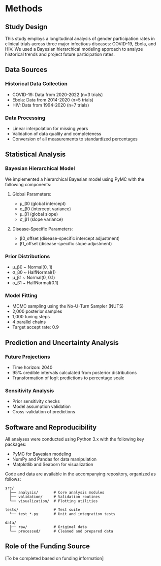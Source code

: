 # Methods

## Study Design
This study employs a longitudinal analysis of gender participation rates in clinical trials across three major infectious diseases: COVID-19, Ebola, and HIV. We used a Bayesian hierarchical modeling approach to analyze historical trends and project future participation rates.

## Data Sources
### Historical Data Collection
- COVID-19: Data from 2020-2022 (n=3 trials)
- Ebola: Data from 2014-2020 (n=5 trials)
- HIV: Data from 1994-2020 (n=7 trials)

### Data Processing
- Linear interpolation for missing years
- Validation of data quality and completeness
- Conversion of all measurements to standardized percentages

## Statistical Analysis
### Bayesian Hierarchical Model
We implemented a hierarchical Bayesian model using PyMC with the following components:

1. Global Parameters:
   - μ_β0 (global intercept)
   - σ_β0 (intercept variance)
   - μ_β1 (global slope)
   - σ_β1 (slope variance)

2. Disease-Specific Parameters:
   - β0_offset (disease-specific intercept adjustment)
   - β1_offset (disease-specific slope adjustment)

### Prior Distributions
- μ_β0 ~ Normal(0, 1)
- σ_β0 ~ HalfNormal(1)
- μ_β1 ~ Normal(0, 0.1)
- σ_β1 ~ HalfNormal(0.1)

### Model Fitting
- MCMC sampling using the No-U-Turn Sampler (NUTS)
- 2,000 posterior samples
- 1,000 tuning steps
- 4 parallel chains
- Target accept rate: 0.9

## Prediction and Uncertainty Analysis
### Future Projections
- Time horizon: 2040
- 95% credible intervals calculated from posterior distributions
- Transformation of logit predictions to percentage scale

### Sensitivity Analysis
- Prior sensitivity checks
- Model assumption validation
- Cross-validation of predictions

## Software and Reproducibility
All analyses were conducted using Python 3.x with the following key packages:
- PyMC for Bayesian modeling
- NumPy and Pandas for data manipulation
- Matplotlib and Seaborn for visualization

Code and data are available in the accompanying repository, organized as follows:
```
src/
  ├── analysis/       # Core analysis modules
  ├── validation/     # Validation routines
  └── visualization/  # Plotting utilities

tests/                # Test suite
  └── test_*.py       # Unit and integration tests

data/
  ├── raw/            # Original data
  └── processed/      # Cleaned and prepared data
```

## Role of the Funding Source
[To be completed based on funding information]


